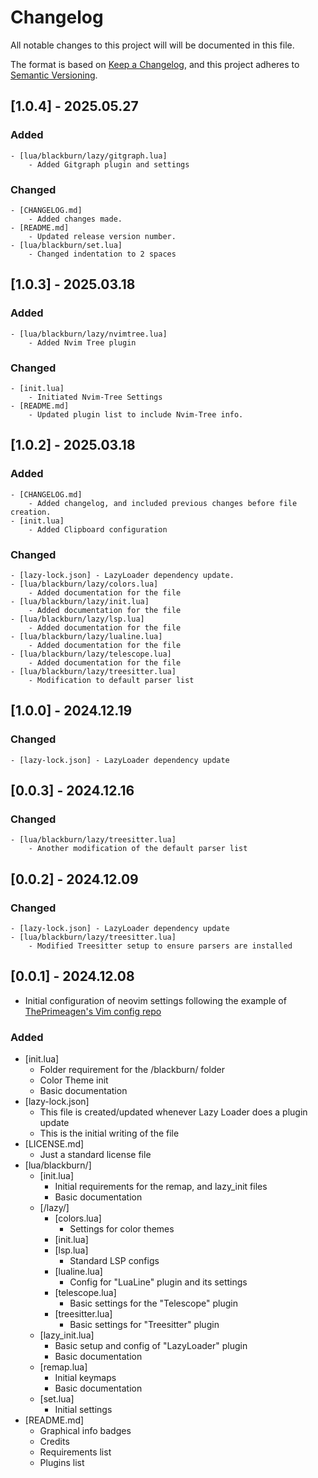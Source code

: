 # Changelog

All notable changes to this project will will be documented in this file.

The format is based on [Keep a Changelog](https://keepachangelog.com/en/1.1.0), and this project adheres to [Semantic Versioning](https://semver.org/spec/v2.0.0.html).

## [1.0.4] - 2025.05.27

### Added
    - [lua/blackburn/lazy/gitgraph.lua]
        - Added Gitgraph plugin and settings

### Changed
    - [CHANGELOG.md]
        - Added changes made.
    - [README.md]
        - Updated release version number.
    - [lua/blackburn/set.lua]
        - Changed indentation to 2 spaces

## [1.0.3] - 2025.03.18

### Added
    - [lua/blackburn/lazy/nvimtree.lua]
        - Added Nvim Tree plugin

### Changed
    - [init.lua]
        - Initiated Nvim-Tree Settings
    - [README.md]
        - Updated plugin list to include Nvim-Tree info.

## [1.0.2] - 2025.03.18

### Added
    - [CHANGELOG.md]
        - Added changelog, and included previous changes before file creation.
    - [init.lua]
        - Added Clipboard configuration

### Changed
    - [lazy-lock.json] - LazyLoader dependency update.
    - [lua/blackburn/lazy/colors.lua]
        - Added documentation for the file
    - [lua/blackburn/lazy/init.lua]
        - Added documentation for the file
    - [lua/blackburn/lazy/lsp.lua]
        - Added documentation for the file
    - [lua/blackburn/lazy/lualine.lua]
        - Added documentation for the file
    - [lua/blackburn/lazy/telescope.lua]
        - Added documentation for the file
    - [lua/blackburn/lazy/treesitter.lua]
        - Modification to default parser list

## [1.0.0] - 2024.12.19

### Changed
    - [lazy-lock.json] - LazyLoader dependency update

## [0.0.3] - 2024.12.16

### Changed
    - [lua/blackburn/lazy/treesitter.lua]
        - Another modification of the default parser list

## [0.0.2] - 2024.12.09 

### Changed
    - [lazy-lock.json] - LazyLoader dependency update
    - [lua/blackburn/lazy/treesitter.lua]
        - Modified Treesitter setup to ensure parsers are installed

## [0.0.1] - 2024.12.08
- Initial configuration of neovim settings following the example of [ThePrimeagen's Vim config repo](https://github.com/ThePrimeagen/init.lua)

### Added

- [init.lua]
    - Folder requirement for the /blackburn/ folder
    - Color Theme init
    - Basic documentation
- [lazy-lock.json]
    - This file is created/updated whenever Lazy Loader does a plugin update
    - This is the initial writing of the file
- [LICENSE.md]
    - Just a standard license file
- [lua/blackburn/]
    - [init.lua]
        - Initial requirements for the remap, and lazy_init files
        - Basic documentation
    - [/lazy/]
        - [colors.lua]
            - Settings for color themes
        - [init.lua]
        - [lsp.lua]
            - Standard LSP configs
        - [lualine.lua]
            - Config for "LuaLine" plugin and its settings
        - [telescope.lua]
            - Basic settings for the "Telescope" plugin
        - [treesitter.lua]
            - Basic settings for "Treesitter" plugin
    - [lazy_init.lua]
        - Basic setup and config of "LazyLoader" plugin
        - Basic documentation
    - [remap.lua]
        - Initial keymaps
        - Basic documentation
    - [set.lua]
        - Initial settings
- [README.md]
    - Graphical info badges
    - Credits
    - Requirements list
    - Plugins list
